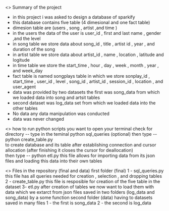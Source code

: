 <> Summary of the project 
- in this project i was asked to design a database of sparkify
- this database contains five table (4 dimesional and one fact table)
- dimesion table are (users , song , artist ,and time )
- in the users the data of the user is user_id , first and last name , gender ,and the level
- in song table we store data about song_id , title , artist id , year , and duration of the song
- in artist table we store data about artist_id , name , location , latitude and logitude 
- in time table we store the start_time , hour , day , week , month , year , and week_day
- fact table is named songplays table in which we store sonplay_id , start_time , user_id , level , song_id , artist_id ,
session_id , location , and user_agent
- data was provided by two datasets the first was song_data from which we loaded data into song and artsit tables
- second dataset was log_data set from which we loaded data into the other tables
- No data any data manipulation was conducted
- data was never changed

<> how to run python scripts
    you want to open your terminal 
    check for directory 
        -- type in the teminal python sql_queries (optional)
    then type
        -- python create_table.py  
    to create database and its table after establishing connection and cursor allocation (after finishing it closes the cursor for deallocation)    
    then type
        -- python etl.py 
    this file allows for importing data from its json files and loading this data into their own tables


<> Files in the repository (final and data)
first folder (final)
1 - sql_queries.py  this file has all queries needed for creation , selection , and dropping tables
2 - create_table.py  this file is resposible for creation of the five table in the dataset 
3- etl.py after creation of tables we now want to load them with data which we extarct from json files 
saved in two folders (log_data and song_data) by a some function
second folder (data)
having to datasets saved in many files
1 - the first is song_data
2 - the second is log_data

